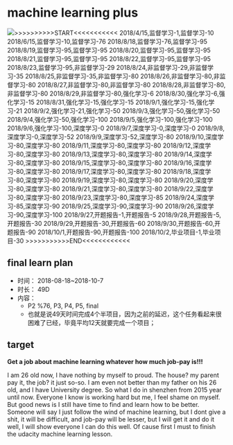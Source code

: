 # machine learning plus

![    >>>>>>>>>>START<<<<<<<<<<<
    2018/4/15,监督学习-1,监督学习-10
    2018/6/15,监督学习-10,监督学习-76
    2018/8/18,监督学习-76,监督学习-95
    2018/8/19,监督学习-95,监督学习-95
    2018/8/20,监督学习-95,监督学习-95
    2018/8/21,监督学习-95,监督学习-95
    2018/8/22,监督学习-95,监督学习-95
    2018/8/23,监督学习-95,非监督学习-29
    2018/8/24,非监督学习-29,非监督学习-35
    2018/8/25,非监督学习-35,非监督学习-80
    2018/8/26,非监督学习-80,非监督学习-80
    2018/8/27,非监督学习-80,非监督学习-80
    2018/8/28,非监督学习-80,非监督学习-80
    2018/8/29,非监督学习-80,强化学习-6
    2018/8/30,强化学习-6,强化学习-15
    2018/8/31,强化学习-15,强化学习-15
    2018/9/1,强化学习-15,强化学习-21
    2018/9/2,强化学习-21,强化学习-50
    2018/9/3,强化学习-50,强化学习-50
    2018/9/4,强化学习-50,强化学习-100
    2018/9/5,强化学习-100,强化学习-100
    2018/9/6,强化学习-100,深度学习-0
    2018/9/7,深度学习-0,深度学习-0
    2018/9/8,深度学习-0,深度学习-52
    2018/9/9,深度学习-52,深度学习-80
    2018/9/10,深度学习-80,深度学习-80
    2018/9/11,深度学习-80,深度学习-80
    2018/9/12,深度学习-80,深度学习-80
    2018/9/13,深度学习-80,深度学习-80
    2018/9/14,深度学习-80,深度学习-80
    2018/9/15,深度学习-80,深度学习-80
    2018/9/16,深度学习-80,深度学习-80
    2018/9/17,深度学习-80,深度学习-80
    2018/9/18,深度学习-80,深度学习-80
    2018/9/19,深度学习-80,深度学习-80
    2018/9/20,深度学习-80,深度学习-80
    2018/9/21,深度学习-80,深度学习-80
    2018/9/22,深度学习-80,深度学习-80
    2018/9/23,深度学习-80,深度学习-85
    2018/9/24,深度学习-85,深度学习-90
    2018/9/25,深度学习-90,深度学习-90
    2018/9/26,深度学习-90,深度学习-100
    2018/9/27,开题报告-1,开题报告-5
    2018/9/28,开题报告-5,开题报告-30
    2018/9/29,开题报告-30,开题报告-60
    2018/9/30,开题报告-60,开题报告-90
    2018/10/1,开题报告-90,开题报告-100
    2018/10/2,毕业项目-1,毕业项目-30
    >>>>>>>>>>>END<<<<<<<<<<<<](https://github.com/NemoHoHaloAi/machine-learning-plus/blob/master/study_daily.png)

## final learn plan
* 时间：
  2018-08-18~2018-10-7
* 时长：
  49D
* 内容：
  * P2 %76, P3, P4, P5, final
  * 也就是说49天时间完成4个半项目，因为之前的延迟，这个任务看起来很困难了已经，毕竟平均12天就要完成一个项目；

## target

**Get a job about machine learning whatever how much job-pay is!!!**

I am 26 old now, I have nothing by myself to proud. The house? my parent pay it, the job? it just so-so. I am even not better than my father on his 26 old, and I have University degree. So what I do in shenzhen from 2015 year until now. Everyone I know is working hard but me, I feel shame on myself. But good news is I still have time to find and learn how to be better. Someone will say I just follow the wind of machine learning, but I dont give a shit, it will be difficult, and job-pay will be lesser, but I will get it and do it well, I will show everyone I can do this well. Of cause first I must to finish the udacity machine learning lesson.
